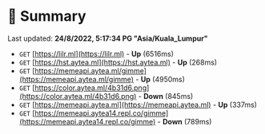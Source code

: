 # 📖 Summary
Last updated: **24/8/2022, 5:17:34 PG "Asia/Kuala_Lumpur"**

- `GET` [https://lilr.ml](https://lilr.ml) - **Up** (6516ms)
- `GET` [https://hst.aytea.ml](https://hst.aytea.ml) - **Up** (268ms)
- `GET` [https://memeapi.aytea.ml/gimme](https://memeapi.aytea.ml/gimme) - **Up** (4950ms)
- `GET` [https://color.aytea.ml/4b31d6.png](https://color.aytea.ml/4b31d6.png) - **Down** (845ms)
- `GET` [https://memeapi.aytea.ml](https://memeapi.aytea.ml) - **Up** (337ms)
- `GET` [https://memeapi.aytea14.repl.co/gimme](https://memeapi.aytea14.repl.co/gimme) - **Down** (789ms)
